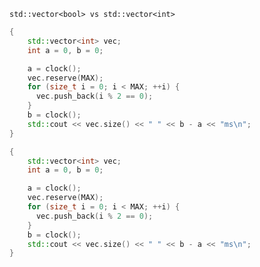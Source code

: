 
    std::vector<bool> vs std::vector<int>
  
```C++
{
    std::vector<int> vec;
    int a = 0, b = 0;

    a = clock();
    vec.reserve(MAX);
    for (size_t i = 0; i < MAX; ++i) {
      vec.push_back(i % 2 == 0);
    }
    b = clock();
    std::cout << vec.size() << " " << b - a << "ms\n";
}
```
                                               
```C++
{
    std::vector<int> vec;
    int a = 0, b = 0;

    a = clock();
    vec.reserve(MAX);
    for (size_t i = 0; i < MAX; ++i) {
      vec.push_back(i % 2 == 0);
    }
    b = clock();
    std::cout << vec.size() << " " << b - a << "ms\n";
}
```
